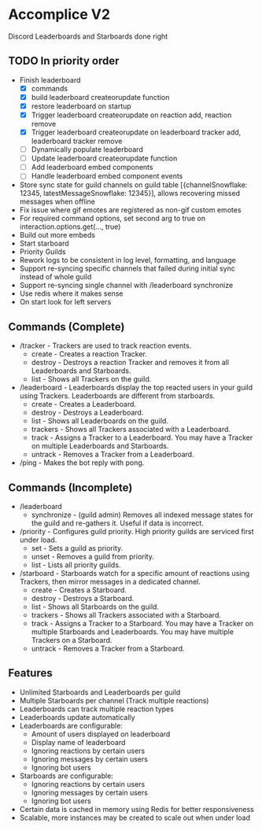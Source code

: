 # Accomplice V2
Discord Leaderboards and Starboards done right

## TODO In priority order
- Finish leaderboard
    - [x] commands
    - [x] build leaderboard createorupdate function
    - [x] restore leaderboard on startup
    - [x] Trigger leaderboard createorupdate on reaction add, reaction remove
    - [x] Trigger leaderboard createorupdate on leaderboard tracker add, leaderboard tracker remove
    - [ ] Dynamically populate leaderboard
    - [ ] Update leaderboard createorupdate function
    - [ ] Add leaderboard embed components
    - [ ] Handle leaderboard embed component events
- Store sync state for guild channels on guild table [{channelSnowflake: 12345, latestMessageSnowflake: 12345}], allows recovering missed messages when offline
- Fix issue where gif emotes are registered as non-gif custom emotes
- For required command options, set second arg to true on interaction.options.get<whatever>(..., true)
- Build out more embeds
- Start starboard
- Priority Guilds
- Rework logs to be consistent in log level, formatting, and language
- Support re-syncing specific channels that failed during initial sync instead of whole guild
- Support re-syncing single channel with /leaderboard synchronize
- Use redis where it makes sense
- On start look for left servers

## Commands (Complete)
- /tracker - Trackers are used to track reaction events.
    - create - Creates a reaction Tracker.
    - destroy - Destroys a reaction Tracker and removes it from all Leaderboards and Starboards.
    - list - Shows all Trackers on the guild.
- /leaderboard - Leaderboards display the top reacted users in your guild using Trackers. Leaderboards are different from starboards.
    - create - Creates a Leaderboard.
    - destroy - Destroys a Leaderboard.
    - list - Shows all Leaderboards on the guild.
    - trackers - Shows all Trackers associated with a Leaderboard.
    - track - Assigns a Tracker to a Leaderboard. You may have a Tracker on multiple Leaderboards and Starboards.
    - untrack - Removes a Tracker from a Leaderboard.
- /ping - Makes the bot reply with pong.

## Commands (Incomplete)
- /leaderboard
    - synchronize - (guild admin) Removes all indexed message states for the guild and re-gathers it. Useful if data is incorrect.
- /priority - Configures guild priority. High priority guilds are serviced first under load.
    - set - Sets a guild as priority.
    - unset - Removes a guild from priority.
    - list - Lists all priority guilds.
- /starboard - Starboards watch for a specific amount of reactions using Trackers, then mirror messages in a dedicated channel.
    - create - Creates a Starboard.
    - destroy - Destroys a Starboard.
    - list - Shows all Starboards on the guild.
    - trackers - Shows all Trackers associated with a Starboard.
    - track - Assigns a Tracker to a Starboard. You may have a Tracker on multiple Starboards and Leaderboards. You may have multiple Trackers on a Starboard.
    - untrack - Removes a Tracker from a Starboard.

## Features
- Unlimited Starboards and Leaderboards per guild
- Multiple Starboards per channel (Track multiple reactions)
- Leaderboards can track multiple reaction types
- Leaderboards update automatically
- Leaderboards are configurable:
    - Amount of users displayed on leaderboard
    - Display name of leaderboard
    - Ignoring reactions by certain users
    - Ignoring messages by certain users
    - Ignoring bot users
- Starboards are configurable:
    - Ignoring reactions by certain users
    - Ignoring messages by certain users
    - Ignoring bot users
- Certain data is cached in memory using Redis for better responsiveness
- Scalable, more instances may be created to scale out when under load